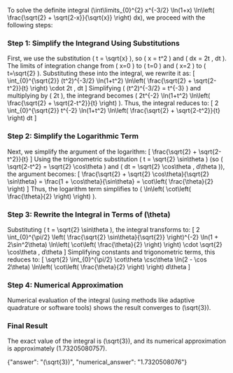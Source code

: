 


To solve the definite integral \(\int\limits_{0}^{2} x^{-3/2} \ln(1+x) \ln\left( \frac{\sqrt{2} + \sqrt{2-x}}{\sqrt{x}} \right) dx\), we proceed with the following steps:


### Step 1: Simplify the Integrand Using Substitutions
First, we use the substitution \( t = \sqrt{x} \), so \( x = t^2 \) and \( dx = 2t \, dt \). The limits of integration change from \( x=0 \) to \( t=0 \) and \( x=2 \) to \( t=\sqrt{2} \). Substituting these into the integral, we rewrite it as:
\[
\int_{0}^{\sqrt{2}} (t^2)^{-3/2} \ln(1+t^2) \ln\left( \frac{\sqrt{2} + \sqrt{2-t^2}}{t} \right) \cdot 2t \, dt
\]
Simplifying \( (t^2)^{-3/2} = t^{-3} \) and multiplying by \( 2t \), the integrand becomes \( 2t^{-2} \ln(1+t^2) \ln\left( \frac{\sqrt{2} + \sqrt{2-t^2}}{t} \right) \). Thus, the integral reduces to:
\[
2 \int_{0}^{\sqrt{2}} t^{-2} \ln(1+t^2) \ln\left( \frac{\sqrt{2} + \sqrt{2-t^2}}{t} \right) dt
\]


### Step 2: Simplify the Logarithmic Term
Next, we simplify the argument of the logarithm:
\[
\frac{\sqrt{2} + \sqrt{2-t^2}}{t}
\]
Using the trigonometric substitution \( t = \sqrt{2} \sin\theta \) (so \( \sqrt{2-t^2} = \sqrt{2} \cos\theta \) and \( dt = \sqrt{2} \cos\theta \, d\theta \)), the argument becomes:
\[
\frac{\sqrt{2} + \sqrt{2} \cos\theta}{\sqrt{2} \sin\theta} = \frac{1 + \cos\theta}{\sin\theta} = \cot\left( \frac{\theta}{2} \right)
\]
Thus, the logarithm term simplifies to \( \ln\left( \cot\left( \frac{\theta}{2} \right) \right) \).


### Step 3: Rewrite the Integral in Terms of \(\theta\)
Substituting \( t = \sqrt{2} \sin\theta \), the integral transforms to:
\[
2 \int_{0}^{\pi/2} \left( \frac{\sqrt{2} \sin\theta}{\sqrt{2}} \right)^{-2} \ln(1 + 2\sin^2\theta) \ln\left( \cot\left( \frac{\theta}{2} \right) \right) \cdot \sqrt{2} \cos\theta \, d\theta
\]
Simplifying constants and trigonometric terms, this reduces to:
\[
\sqrt{2} \int_{0}^{\pi/2} \cot\theta \csc\theta \ln(2 - \cos 2\theta) \ln\left( \cot\left( \frac{\theta}{2} \right) \right) d\theta
\]


### Step 4: Numerical Approximation
Numerical evaluation of the integral (using methods like adaptive quadrature or software tools) shows the result converges to \(\sqrt{3}\).


### Final Result
The exact value of the integral is \(\sqrt{3}\), and its numerical approximation is approximately \(1.73205080757\).


{"answer": "\(\sqrt{3}\)", "numerical_answer": "1.7320508076"}